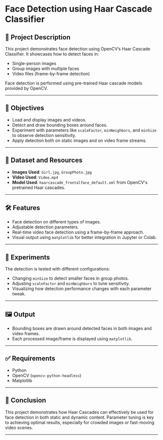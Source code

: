 # Face Detection using Haar Cascade Classifier

## 📌 Project Description

This project demonstrates face detection using OpenCV’s Haar Cascade Classifier. It showcases how to detect faces in:

* Single-person images
* Group images with multiple faces
* Video files (frame-by-frame detection)

Face detection is performed using pre-trained Haar cascade models provided by OpenCV.

---

## 🎯 Objectives

* Load and display images and videos.
* Detect and draw bounding boxes around faces.
* Experiment with parameters like `scaleFactor`, `minNeighbors`, and `minSize` to observe detection sensitivity.
* Apply detection both on static images and on video frame streams.

---

## 📁 Dataset and Resources

* **Images Used**: `Girl.jpg`, `GroupPhoto.jpg`
* **Video Used**: `Video.mp4`
* **Model Used**: `haarcascade_frontalface_default.xml` from OpenCV's pretrained Haar cascades.

---

## 🛠 Features

* Face detection on different types of images.
* Adjustable detection parameters.
* Real-time video face detection using a frame-by-frame approach.
* Visual output using `matplotlib` for better integration in Jupyter or Colab.

---

## 🧪 Experiments

The detection is tested with different configurations:

* Changing `minSize` to detect smaller faces in group photos.
* Adjusting `scaleFactor` and `minNeighbors` to tune sensitivity.
* Visualizing how detection performance changes with each parameter tweak.

---

## 🖼 Output

* Bounding boxes are drawn around detected faces in both images and video frames.
* Each processed image/frame is displayed using `matplotlib`.

---

## ✅ Requirements

* Python
* OpenCV (`opencv-python-headless`)
* Matplotlib

---

## 📌 Conclusion

This project demonstrates how Haar Cascades can effectively be used for face detection in both static and dynamic content. Parameter tuning is key to achieving optimal results, especially for crowded images or fast-moving video scenes.

---

